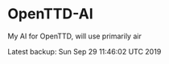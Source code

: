 # OpenTTD-AI
My AI for OpenTTD, will use primarily air

Latest backup: Sun Sep 29 11:46:02 UTC 2019
